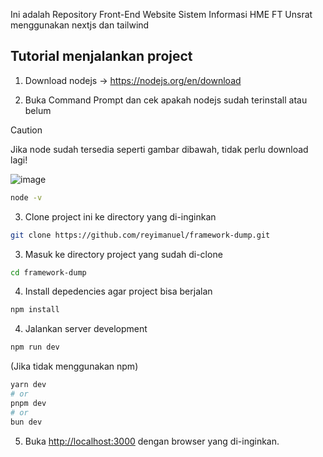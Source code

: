 Ini adalah Repository Front-End Website Sistem Informasi HME FT Unsrat menggunakan nextjs dan tailwind

## Tutorial menjalankan project
1. Download nodejs -> https://nodejs.org/en/download

2. Buka Command Prompt dan cek apakah nodejs sudah terinstall atau belum
> [!CAUTION]
> Jika node sudah tersedia seperti gambar dibawah, tidak perlu download lagi!


![image](https://github.com/user-attachments/assets/59f6a696-b949-4c6c-99e9-807369707cde)
```bash
node -v
```

3. Clone project ini ke directory yang di-inginkan
```bash
git clone https://github.com/reyimanuel/framework-dump.git
```

3. Masuk ke directory project yang sudah di-clone
```bash
cd framework-dump
```

4. Install depedencies agar project bisa berjalan
```bash
npm install
```

4. Jalankan server development
```bash
npm run dev
```
(Jika tidak menggunakan npm)
```bash
yarn dev
# or
pnpm dev
# or
bun dev
```

5. Buka [http://localhost:3000](http://localhost:3000) dengan browser yang di-inginkan.
